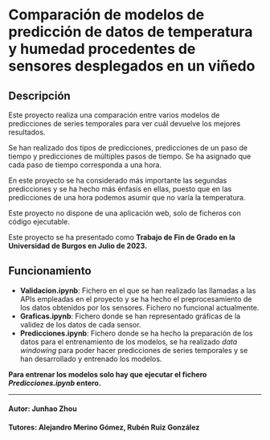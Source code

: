 # Comparación de modelos de predicción de datos de temperatura y humedad procedentes de sensores desplegados en un viñedo

## Descripción

Este proyecto realiza una comparación entre varios modelos de predicciones de series temporales para ver cuál devuelve los mejores resultados.

Se han realizado dos tipos de predicciones, predicciones de un paso de tiempo y predicciones de múltiples pasos de tiempo. Se ha asignado que cada paso de tiempo corresponda a una hora.

En este proyecto se ha considerado más importante las segundas predicciones y se ha hecho más énfasis en ellas, puesto que en las predicciones de una hora podemos asumir que no varía la temperatura.

Este proyecto no dispone de una aplicación web, solo de ficheros con código ejecutable.

Este proyecto se ha presentado como **Trabajo de Fin de Grado en la Universidad de Burgos en Julio de 2023.**

## Funcionamiento

- **Validacion.ipynb**: Fichero en el que se han realizado las llamadas a las APIs empleadas en el proyecto y se ha hecho el preprocesamiento de los datos obtenidos por los sensores. Fichero no funcional actualmente.
- **Graficas.ipynb**: Fichero donde se han representado gráficas de la validez de los datos de cada sensor.
- **Predicciones.ipynb**: Fichero donde se ha hecho la preparación de los datos para el entrenamiento de los modelos, se ha realizado _data windowing_ para poder hacer predicciones de series temporales y se han desarrollado y entrenado los modelos.

**Para entrenar los modelos solo hay que ejecutar el fichero _Predicciones.ipynb_ entero.**

-----

#### Autor: Junhao Zhou
#### Tutores: Alejandro Merino Gómez, Rubén Ruiz González
